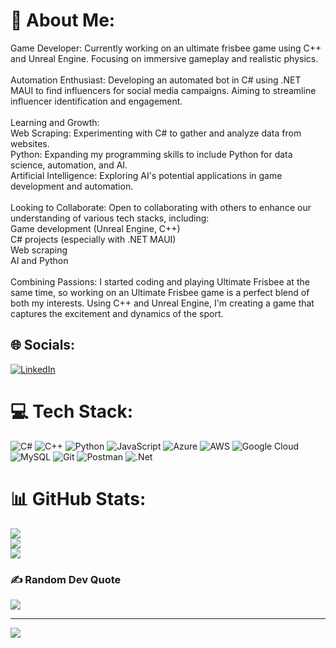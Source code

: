 # 💫 About Me:
Game Developer: Currently working on an ultimate frisbee game using C++ and Unreal Engine. Focusing on immersive gameplay and realistic physics.<br><br>Automation Enthusiast: Developing an automated bot in C# using .NET MAUI to find influencers for social media campaigns. Aiming to streamline influencer identification and engagement.<br><br>Learning and Growth:<br>Web Scraping: Experimenting with C# to gather and analyze data from websites.<br>Python: Expanding my programming skills to include Python for data science, automation, and AI.<br>Artificial Intelligence: Exploring AI's potential applications in game development and automation.<br><br>Looking to Collaborate: Open to collaborating with others to enhance our understanding of various tech stacks, including:<br>Game development (Unreal Engine, C++)<br>C# projects (especially with .NET MAUI)<br>Web scraping<br>AI and Python<br><br>Combining Passions: I started coding and playing Ultimate Frisbee at the same time, so working on an Ultimate Frisbee game is a perfect blend of both my interests. Using C++ and Unreal Engine, I'm creating a game that captures the excitement and dynamics of the sport.


## 🌐 Socials:
[![LinkedIn](https://img.shields.io/badge/LinkedIn-%230077B5.svg?logo=linkedin&logoColor=white)](https://linkedin.com/in/sohail-turner) 

# 💻 Tech Stack:
![C#](https://img.shields.io/badge/c%23-%23239120.svg?style=for-the-badge&logo=csharp&logoColor=white) ![C++](https://img.shields.io/badge/c++-%2300599C.svg?style=for-the-badge&logo=c%2B%2B&logoColor=white) ![Python](https://img.shields.io/badge/python-3670A0?style=for-the-badge&logo=python&logoColor=ffdd54) ![JavaScript](https://img.shields.io/badge/javascript-%23323330.svg?style=for-the-badge&logo=javascript&logoColor=%23F7DF1E) ![Azure](https://img.shields.io/badge/azure-%230072C6.svg?style=for-the-badge&logo=microsoftazure&logoColor=white) ![AWS](https://img.shields.io/badge/AWS-%23FF9900.svg?style=for-the-badge&logo=amazon-aws&logoColor=white) ![Google Cloud](https://img.shields.io/badge/GoogleCloud-%234285F4.svg?style=for-the-badge&logo=google-cloud&logoColor=white) ![MySQL](https://img.shields.io/badge/mysql-4479A1.svg?style=for-the-badge&logo=mysql&logoColor=white) ![Git](https://img.shields.io/badge/git-%23F05033.svg?style=for-the-badge&logo=git&logoColor=white) ![Postman](https://img.shields.io/badge/Postman-FF6C37?style=for-the-badge&logo=postman&logoColor=white) ![.Net](https://img.shields.io/badge/.NET-5C2D91?style=for-the-badge&logo=.net&logoColor=white)
# 📊 GitHub Stats:
![](https://github-readme-stats.vercel.app/api?username=soapy98&theme=dark&hide_border=false&include_all_commits=true&count_private=true)<br/>
![](https://github-readme-streak-stats.herokuapp.com/?user=soapy98&theme=dark&hide_border=false)<br/>
![](https://github-readme-stats.vercel.app/api/top-langs/?username=soapy98&theme=dark&hide_border=false&include_all_commits=true&count_private=true&layout=compact)

### ✍️ Random Dev Quote
![](https://quotes-github-readme.vercel.app/api?type=horizontal&theme=radical)

---
[![](https://visitcount.itsvg.in/api?id=soapy98&icon=0&color=0)](https://visitcount.itsvg.in)

<!-- Proudly created with GPRM ( https://gprm.itsvg.in ) -->
